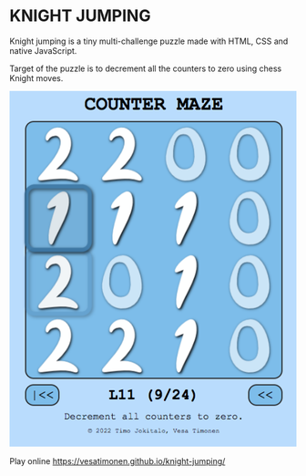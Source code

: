 # KNIGHT JUMPING

Knight jumping is a tiny multi-challenge puzzle made with HTML, CSS and native JavaScript.

Target of the puzzle is to decrement all the counters to zero using chess Knight moves.

<img src="images/capture.png" alt="Game example" />

Play online https://vesatimonen.github.io/knight-jumping/
